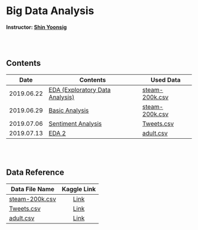 # Big Data Analysis

**Instructor: [Shin Yoonsig](https://github.com/shinys825)**

<br><br>

## Contents

<table>
    <thead>
        <tr>
            <th>Date</th>
            <th>Contents</th>
            <th>Used Data</th>
        </tr>
    </thead>
    <tbody>
        <tr>
            <td>2019.06.22</td>
            <td>
                <a href="https://github.com/DevBruce/BigData_Analysis_Class_In_Siheung/blob/master/contents/0622.ipynb" target="_blank" rel="noopener">EDA (Exploratory Data Analysis)</a>
            </td>
            <td>
                <a href="https://github.com/DevBruce/BigData_Analysis_Class_In_Siheung/blob/master/data/steam-200k.csv" target="_blank" rel="noopener">steam-200k.csv</a>
            </td>
        </tr>
        <tr>
            <td>2019.06.29</td>
            <td>
                <a href="https://github.com/DevBruce/BigData_Analysis_Class_In_Siheung/blob/master/contents/0629.ipynb" target="_blank" rel="noopener">Basic Analysis</a>
            </td>
            <td>
                <a href="https://github.com/DevBruce/BigData_Analysis_Class_In_Siheung/blob/master/data/steam-200k.csv" target="_blank" rel="noopener">steam-200k.csv</a>
            </td>
        </tr>
        <tr>
            <td>2019.07.06</td>
            <td>
                <a href="https://github.com/DevBruce/BigData_Analysis_Class_In_Siheung/blob/master/contents/0706.ipynb" target="_blank" rel="noopener">Sentiment Analysis</a>
            </td>
            <td>
                <a href="https://github.com/DevBruce/BigData_Analysis_Class_In_Siheung/blob/master/data/Tweets.csv" target="_blank" rel="noopener">Tweets.csv</a>
            </td>
        </tr>
        <tr>
            <td>2019.07.13</td>
            <td>
                <a href="https://github.com/DevBruce/BigData_Analysis_Class_In_Siheung/blob/master/contents/0713.ipynb" target="_blank" rel="noopener">EDA 2</a>
            </td>
            <td>
                <a href="https://github.com/DevBruce/BigData_Analysis_Class_In_Siheung/blob/master/data/adult.csv" target="_blank" rel="noopener">adult.csv</a>
            </td>
        </tr>
    </tbody>
</table>

<br><br>

## Data Reference

<table>
    <thead>
        <tr>
            <th>Data File Name</th>
            <th>Kaggle Link</th>
        </tr>
    </thead>
    <tbody>
        <tr>
            <td>
                <a href="https://github.com/DevBruce/BigData_Analysis_Class_In_Siheung/blob/master/data/steam-200k.csv" target="_blank" rel="noopener">steam-200k.csv</a>
            </td>
            <td>
                <center>
                    <a href="https://www.kaggle.com/tamber/steam-video-games" target="_blank" rel="noopener">Link</a>
                </center>
            </td>
        </tr>
        <tr>
            <td>
                <a href="https://github.com/DevBruce/BigData_Analysis_Class_In_Siheung/blob/master/data/Tweets.csv" target="_blank" rel="noopener">Tweets.csv</a>
            </td>
            <td>
                <center>
                    <a href="https://www.kaggle.com/crowdflower/twitter-airline-sentiment" target="_blank" rel="noopener">Link</a>
                </center>
            </td>
        </tr>
        <tr>
            <td>
                <a href="https://github.com/DevBruce/BigData_Analysis_Class_In_Siheung/blob/master/data/adult.csv" target="_blank" rel="noopener">adult.csv</a>
            </td>
            <td>
                <center>
                    <a href="https://www.kaggle.com/uciml/adult-census-income" target="_blank" rel="noopener">Link</a>
                </center>
            </td>
        </tr>
    </tbody>
</table>
